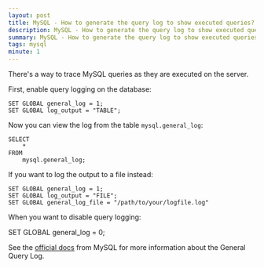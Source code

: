 ```yaml
---
layout: post
title: MySQL - How to generate the query log to show executed queries?
description: MySQL - How to generate the query log to show executed queries?
summary: MySQL - How to generate the query log to show executed queries?
tags: mysql
minute: 1
---
```


There's a way to trace MySQL queries as they are executed on the server.

First, enable query logging on the database:

```
SET GLOBAL general_log = 1;
SET GLOBAL log_output = "TABLE";
```

Now you can view the log from the table `mysql.general_log`:

```
SELECT
    *
FROM
    mysql.general_log;
```

If you want to log the output to a file instead:

```
SET GLOBAL general_log = 1;
SET GLOBAL log_output = "FILE";
SET GLOBAL general_log_file = "/path/to/your/logfile.log"
```

When you want to disable query logging:

SET GLOBAL general_log = 0;

See the [official docs](https://dev.mysql.com/doc/refman/8.0/en/query-log.html) from MySQL for more information about the General Query Log.
